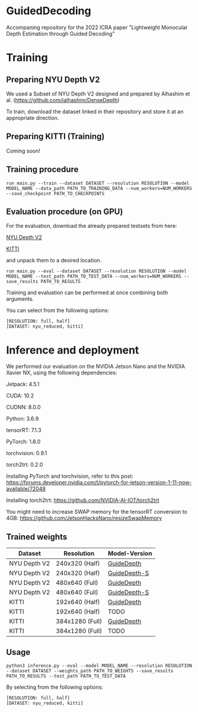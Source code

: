 # GuidedDecoding
Accompaning repository for the 2022 ICRA paper "Lightweight  Monocular  Depth  Estimation  through  Guided  Decoding"

# Training
## Preparing NYU Depth V2
We used a Subset of NYU Depth V2 designed and prepared by Alhashim et al. (https://github.com/ialhashim/DenseDepth)

To train, download the dataset linked in their repository and store it at an appropriate direction.

## Preparing KITTI (Training)
Coming soon!

## Training procedure
```console
run main.py --train --dataset DATASET --resolution RESOLUTION --model MODEL_NAME --data_path PATH_TO_TRAINING_DATA --num_workers=NUM_WORKERS --save_checkpoint PATH_TO_CHECKPOINTS
```
## Evaluation procedure (on GPU)
For the evaluation, download the already prepared testsets from here:

[NYU Depth V2](https://drive.google.com/file/d/1hXvznCAa26bNBPGZJH1DI2siVxmQlm0W/view?usp=sharing)

[KITTI](https://drive.google.com/file/d/1EZ8hBSwiudUnpYvgC1-Z6iHSyeWaPRfx/view?usp=sharing)

and unpack them to a desired location.

```console
run main.py --eval --dataset DATASET --resolution RESOLUTION --model MODEL_NAME --test_path PATH_TO_TEST_DATA --num_workers=NUM_WORKERS --save_results PATH_TO_RESULTS
```

Training and evaluation can be performed at once combining both arguments.

You can select from the following options:
```console
[RESOLUTION: full, half]
[DATASET: nyu_reduced, kitti]
```

# Inference and deployment
We performed our evaluation on the NVIDIA Jetson Nano and the NVIDIA Xavier NX, using the following dependencies:

Jetpack: 4.5.1

CUDA: 10.2

CUDNN: 8.0.0

Python: 3.6.9

tensorRT: 7.1.3


PyTorch: 1.8.0

torchvision: 0.9.1

torch2trt: 0.2.0


Installing PyTorch and torchvision, refer to this post: https://forums.developer.nvidia.com/t/pytorch-for-jetson-version-1-11-now-available/72048

Installing torch2trt: https://github.com/NVIDIA-AI-IOT/torch2trt

You might need to increase SWAP memory for the tensorRT conversion to 4GB: https://github.com/JetsonHacksNano/resizeSwapMemory

## Trained weights
| Dataset  | Resolution | Model-Version |
| ------------- | -------------- | ------------- |
| NYU Depth V2  | 240x320 (Half) | [GuideDepth](https://drive.google.com/file/d/16oC0YW2yRNO_Sn4on0KsumkrhHtydikI/view?usp=sharing) |
| NYU Depth V2  | 240x320 (Half) | [GuideDepth-S](https://drive.google.com/file/d/1ZA80WcgKJsOWaOeBuSn3oupzKHV4eonv/view?usp=sharing)|
| NYU Depth V2  | 480x640 (Full) | [GuideDepth](https://drive.google.com/file/d/1TNTUUve5LHEv6ERN6v9aX2eYw1-a-4bO/view?usp=sharing)|
| NYU Depth V2  | 480x640 (Full) | [GuideDepth-S](https://drive.google.com/file/d/1HhKSpshT4RZe-wG6nSB2zwC-ooBwuVo9/view?usp=sharing)|
| KITTI         | 192x640 (Half) |  [GuideDepth](https://drive.google.com/file/d/1dqatUdck6nHPL0BOI5Xk9nKb_Ei954Hq/view?usp=sharing)|
| KITTI         | 192x640 (Half) |  TODO|
| KITTI         | 384x1280 (Full) |  [GuideDepth](https://drive.google.com/file/d/1rj629jYCjdGwXkW73-Lr868FPORFF2gR/view?usp=sharing)|
| KITTI         | 384x1280 (Full) |  TODO |

## Usage
```console
python3 inference.py --eval --model MODEL_NAME --resolution RESOLUTION --dataset DATASET --weights_path PATH_TO_WEIGHTS --save_results PATH_TO_RESULTS --test_path PATH_TO_TEST_DATA
```
By selecting from the following options:
```console
[RESOLUTION: full, half]
[DATASET: nyu_reduced, kitti]
```
